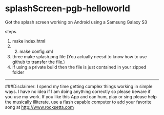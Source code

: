 splashScreen-pgb-helloworld
=================

Got the splash screen working on Android using a Samsung Galaxy S3

steps.
1. make index.html
2. 2. make config.xml
3. three make splash.png file (You actually neesd to know how to use github to transfer the file.)
4. If using a private build then the file is just contained in your zipped folder





************************************************************************************************************

###Disclaimer: I spend my time getting complex things working in simple ways. I have no idea if I am doing anything correctly so please beware if you use my work. If you like this App and can hum, play or sing please help the musically illiterate, use a flash capable computer to add your favorite song at http://www.rocksetta.com 
